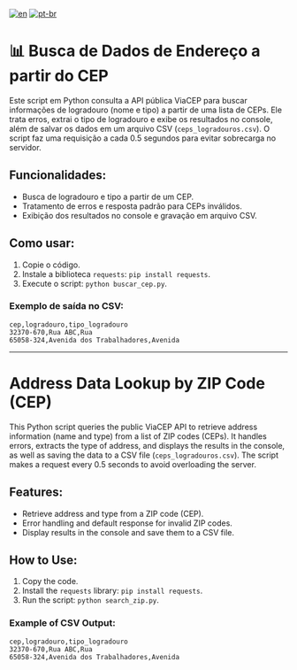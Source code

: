 [![en](https://img.shields.io/badge/lang-en-red.svg)](https://github.com/emy-devfullstack/automation-ceps/blob/main/README.md)
[![pt-br](https://img.shields.io/badge/lang-pt--br-green.svg)](https://github.com/emy-devfullstack/automation-ceps/blob/main/README.pt-br.md)

# 📊 Busca de Dados de Endereço a partir do CEP

Este script em Python consulta a API pública ViaCEP para buscar informações de logradouro (nome e tipo) a partir de uma lista de CEPs. Ele trata erros, extrai o tipo de logradouro e exibe os resultados no console, além de salvar os dados em um arquivo CSV (`ceps_logradouros.csv`). O script faz uma requisição a cada 0.5 segundos para evitar sobrecarga no servidor.

## Funcionalidades:
- Busca de logradouro e tipo a partir de um CEP.
- Tratamento de erros e resposta padrão para CEPs inválidos.
- Exibição dos resultados no console e gravação em arquivo CSV.

## Como usar:
1. Copie o código.
2. Instale a biblioteca `requests`: `pip install requests`.
3. Execute o script: `python buscar_cep.py`.

### Exemplo de saída no CSV:
```csv
cep,logradouro,tipo_logradouro
32370-670,Rua ABC,Rua
65058-324,Avenida dos Trabalhadores,Avenida
```
---

# Address Data Lookup by ZIP Code (CEP)

This Python script queries the public ViaCEP API to retrieve address information (name and type) from a list of ZIP codes (CEPs). It handles errors, extracts the type of address, and displays the results in the console, as well as saving the data to a CSV file (`ceps_logradouros.csv`). The script makes a request every 0.5 seconds to avoid overloading the server.

## Features:
- Retrieve address and type from a ZIP code (CEP).
- Error handling and default response for invalid ZIP codes.
- Display results in the console and save them to a CSV file.

## How to Use:
1. Copy the code.
2. Install the `requests` library: `pip install requests`.
3. Run the script: `python search_zip.py`.

### Example of CSV Output:
```csv
cep,logradouro,tipo_logradouro
32370-670,Rua ABC,Rua
65058-324,Avenida dos Trabalhadores,Avenida
